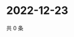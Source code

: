 # 2022-12-23

共 0 条

<!-- BEGIN WEIBO -->
<!-- 最后更新时间 Fri Dec 23 2022 22:12:07 GMT+0800 (China Standard Time) -->

<!-- END WEIBO -->
